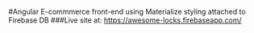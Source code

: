 #Angular E-commmerce front-end using Materialize styling attached to Firebase DB
###Live site at: https://awesome-locks.firebaseapp.com/
